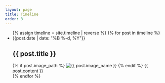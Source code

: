 ```yaml
---
layout: page
title: Timeline
order: 3
---
```


<div class="timeline">
  <ul>
    {% assign timeline = site.timeline | reverse %}
    {% for post in timeline %}
    <li class="timeline-item-container">
      <section class="timeline-item">
        <time datetime="{{post.date | date: "%Y-%m-%d"}}">{{post.date | date: "%B %-d, %Y"}}</time>
        <h2>{{ post.title }}</h2>
        {% if post.image_path %}
          <img src="{{ post.image_path}}" alt="{{ post.image_name }}">
        {% endif %}
        {{ post.content }}
      </section>
    </li>
    {% endfor %}
  </ul>
</div>
